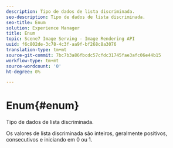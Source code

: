 ```yaml
---
description: Tipo de dados de lista discriminada.
seo-description: Tipo de dados de lista discriminada.
seo-title: Enum
solution: Experience Manager
title: Enum
topic: Scene7 Image Serving - Image Rendering API
uuid: f6c802de-3c78-4c3f-aa9f-bf268c8a3076
translation-type: tm+mt
source-git-commit: 7bc7b3a86fbcdc57cfdc31745fae3afc06e44b15
workflow-type: tm+mt
source-wordcount: '0'
ht-degree: 0%

---
```



# Enum{#enum}

Tipo de dados de lista discriminada.

Os valores de lista discriminada são inteiros, geralmente positivos, consecutivos e iniciando em 0 ou 1.
